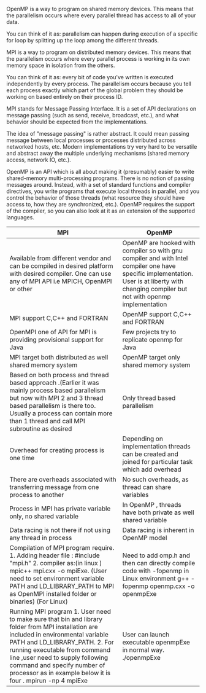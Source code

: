 OpenMP is a way to program on shared memory devices. This means that the parallelism occurs where every parallel thread has access to all of your data.

You can think of it as: parallelism can happen during execution of a specific for loop by splitting up the loop among the different threads.

MPI is a way to program on distributed memory devices. This means that the parallelism occurs where every parallel process is working in its own memory space in isolation from the others.

You can think of it as: every bit of code you've written is executed independently by every process. The parallelism occurs because you tell each process exactly which part of the global problem they should be working on based entirely on their process ID.


MPI stands for Message Passing Interface. It is a set of API declarations on message passing (such as send, receive, broadcast, etc.), and what behavior should be expected from the implementations.

The idea of "message passing" is rather abstract. It could mean passing message between local processes or processes distributed across networked hosts, etc. Modern implementations try very hard to be versatile and abstract away the multiple underlying mechanisms (shared memory access, network IO, etc.).

OpenMP is an API which is all about making it (presumably) easier to write shared-memory multi-processing programs. There is no notion of passing messages around. Instead, with a set of standard functions and compiler directives, you write programs that execute local threads in parallel, and you control the behavior of those threads (what resource they should have access to, how they are synchronized, etc.). OpenMP requires the support of the compiler, so you can also look at it as an extension of the supported languages.

|MPI| OpenMP|
|----|-----|
| Available from different vendor and can be compiled in desired platform with desired compiler. One can use any of MPI API i.e MPICH, OpenMPI or other|OpenMP are hooked with compiler so with gnu compiler and with Intel compiler one have specific implementation. User is at liberty with changing compiler but not with openmp implementation|
|MPI support C,C++ and FORTRAN|OpenMP support C,C++ and FORTRAN|
|OpenMPI one of  API for MPI is providing provisional support for Java|Few projects try to replicate openmp for Java|
| MPI target both distributed as well shared memory system|OpenMP target only shared memory system|
|Based on both process and thread based approach .(Earlier it was mainly process based parallelism but now with MPI 2 and 3 thread based parallelism is there too. Usually a process can contain more than 1 thread and call MPI subroutine as desired|Only thread based parallelism|
|Overhead for creating process is one time|Depending on implementation threads can be created and joined for particular task which add overhead|
|There are overheads associated with transferring message from one process to another|No such overheads, as thread can share variables|
|Process in MPI  has private variable only, no shared variable|In OpenMP , threads have both private as well shared variable|
|Data racing is not there if not using any thread in process| Data racing is inherent in OpenMP model|
|Compilation of MPI program require. 1. Adding header file : #include "mpi.h" 2. compiler as:(in linux ) mpic++  mpi.cxx -o mpiExe.  (User need to set environment variable PATH and LD_LIBRARY_PATH to MPI as OpenMPI installed folder or binaries) (For Linux)| Need to add  omp.h and then can directly compile code with -fopenmp in Linux environment   g++ -fopenmp openmp.cxx -o openmpExe| 
|Running MPI program   1. User need to make sure that bin and library folder from MPI installation are included in environmental variable PATH and LD_LIBRARY_PATH. 2. For running executable from command line ,user need to supply following command and specify number of processor as in example below it is four .    mpirun -np 4 mpiExe| User can launch executable openmpExe in normal way.  ./openmpExe|



